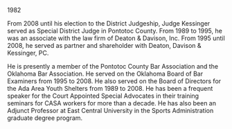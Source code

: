 ﻿---
fname: 'Steven'
lname: 'Kessinger'
id: 984
published: False
layout: judge-bio
---
1982

From 2008 until his election to the District Judgeship, Judge Kessinger
served as Special District Judge in Pontotoc County. From 1989 to 1995,
he was an associate with the law firm of Deaton & Davison, Inc. From
1995 until 2008, he served as partner and shareholder with Deaton,
Davison & Kessinger, PC.

He is presently a member of the Pontotoc County Bar Association and the
Oklahoma Bar Association. He served on the Oklahoma Board of Bar
Examiners from 1995 to 2008. He also served on the Board of Directors
for the Ada Area Youth Shelters from 1989 to 2008. He has been a
frequent speaker for the Court Appointed Special Advocates in their
training seminars for CASA workers for more than a decade. He has also
been an Adjunct Professor at East Central University in the Sports
Administration graduate degree program.
